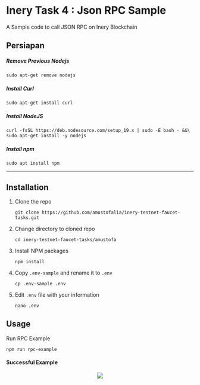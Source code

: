 # Inery Task 4 : Json RPC Sample
A Sample code to call JSON RPC on Inery Blockchain

## Persiapan
##### Remove Previous Nodejs
```
sudo apt-get remove nodejs
```

##### Install Curl

```
sudo apt-get install curl
```

##### Install NodeJS

```
curl -fsSL https://deb.nodesource.com/setup_19.x | sudo -E bash - &&\
sudo apt-get install -y nodejs
```

##### Install npm
```
sudo apt install npm
```
_____________________

## Installation

1. Clone the repo

   ```
   git clone https://github.com/amustofalia/inery-testnet-faucet-tasks.git
   ```

2. Change directory to cloned repo

   ```
   cd inery-testnet-faucet-tasks/amustofa
   ```

3. Install NPM packages

   ```
   npm install
   ```

4. Copy `.env-sample` and rename it to `.env`

   ```
   cp .env-sample .env
   ```

5. Edit ```.env``` file with your information

   ```
   nano .env
   ```


## Usage

Run RPC Example

```
npm run rpc-example
```

#### Successful Example
<p align="center">
  <img src="https://github.com/SaujanaOK/Images/blob/main/berhasil.png">
</p>
